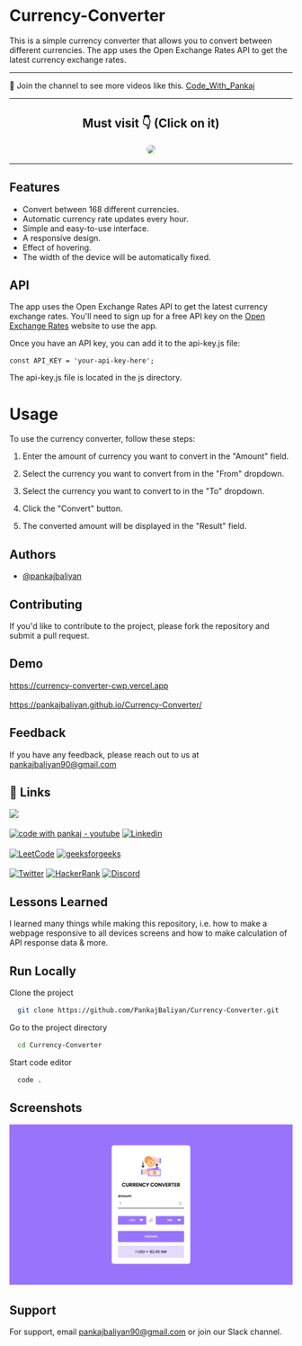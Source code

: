 # Currency-Converter

This is a simple currency converter that allows you to convert between different currencies. The app uses the Open Exchange Rates API to get the latest currency exchange rates.

<hr>

💙 Join the channel to see more videos like this. [Code_With_Pankaj](https://www.youtube.com/c/CodeWithPankaj1?sub_confirmation=1)
<hr>

<div align=center>

## Must visit 👇 (Click on it)

[<img src="https://lh3.googleusercontent.com/3zkP2SYe7yYoKKe47bsNe44yTgb4Ukh__rBbwXwgkjNRe4PykGG409ozBxzxkrubV7zHKjfxq6y9ShogWtMBMPyB3jiNps91LoNH8A=s500" width="150" style="border-radius:10px">](https://www.youtube.com/c/CodeWithPankaj1?sub_confirmation=1)

</div>

<hr>

## Features

- Convert between 168 different currencies.
- Automatic currency rate updates every hour.
- Simple and easy-to-use interface.
- A responsive design.
- Effect of hovering.
- The width of the device will be automatically fixed.

## API
The app uses the Open Exchange Rates API to get the latest currency exchange rates. You'll need to sign up for a free API key on the <a href="https://openexchangerates.org/signup">Open Exchange Rates</a> website to use the app.

Once you have an API key, you can add it to the api-key.js file:

```
const API_KEY = 'your-api-key-here';
```
The api-key.js file is located in the js directory.

# Usage

To use the currency converter, follow these steps:

1. Enter the amount of currency you want to convert in the "Amount" field.

2. Select the currency you want to convert from in the "From" dropdown.

3. Select the currency you want to convert to in the "To" dropdown.

4. Click the "Convert" button.

5. The converted amount will be displayed in the "Result" field.

## Authors

- [@pankajbaliyan](https://www.github.com/pankajbaliyan)


## Contributing

If you'd like to contribute to the project, please fork the repository and submit a pull request.

## Demo

https://currency-converter-cwp.vercel.app
<br><br>
https://pankajbaliyan.github.io/Currency-Converter/

## Feedback

If you have any feedback, please reach out to us at pankajbaliyan90@gmail.com

## 🔗 Links

[<img src="https://www.seekpng.com/png/detail/111-1112824_picture-my-portfolio-logo-png.png" width="150">](https://codewithpankaj.vercel.app)

<a href="https://www.youtube.com/c/codewithpankaj1?sub_confirmation=1" target="blank"><img align="center" src="https://img.shields.io/badge/YouTube-%23FF0000.svg?style=for-the-badge&logo=YouTube&logoColor=white" alt="code with pankaj - youtube" height="40"/></a>
<a href="https://linkedin.com/in/pankaj-kumar-90" target="blank"><img align="center" src="https://img.shields.io/badge/linkedin-%230077B5.svg?style=for-the-badge&logo=linkedin&logoColor=white" alt="Linkedin" height="40"/></a><br><br>
<a href="https://leetcode.com/pankajkumar90/" target="blank"><img align="center" src="https://img.shields.io/badge/LeetCode-000000?style=for-the-badge&logo=LeetCode&logoColor=#d16c06" alt="LeetCode" height="40"/></a>
<a href="https://auth.geeksforgeeks.org/user/im_pankaj/practice/" target="blank"><img align="center" src="https://img.shields.io/badge/GeeksforGeeks-gray?style=for-the-badge&logo=geeksforgeeks&logoColor=35914c" alt="geeksforgeeks" height="40"/></a><br><br>
<a href="https://twitter.com/_pankaj_kumar__" target="blank"><img align="center" src="https://img.shields.io/badge/Twitter-%231DA1F2.svg?style=for-the-badge&logo=Twitter&logoColor=white" alt="Twitter" height="40"/></a>
<a href="https://www.hackerrank.com/pankajbaliyan90" target="blank"><img align="center" src="https://img.shields.io/badge/-Hackerrank-2EC866?style=for-the-badge&logo=HackerRank&logoColor=white" alt="HackerRank" height="40"/></a>
<a href="https://discord.gg/qYz4cYc9zP" target="blank"><img align="center" src="https://img.shields.io/badge/Discord-5865F2?style=for-the-badge&logo=discord&logoColor=white" alt="Discord" height="40"/></a>


## Lessons Learned

I learned many things while making this repository, i.e. how to make a webpage responsive to all devices screens and how to make calculation of API response data & more.
## Run Locally

Clone the project

```bash
  git clone https://github.com/PankajBaliyan/Currency-Converter.git
```

Go to the project directory

```bash
  cd Currency-Converter
```

Start code editor

```bash
  code .
```


## Screenshots

![App Screenshot](./preview.webp)


## Support

For support, email pankajbaliyan90@gmail.com or join our Slack channel.